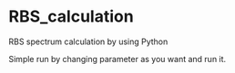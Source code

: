 # RBS_calculation
RBS spectrum calculation by using Python

Simple run by changing parameter as you want and run it.
